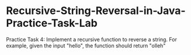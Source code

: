 # Recursive-String-Reversal-in-Java-Practice-Task-Lab
Practice Task 4:  Implement a recursive function to reverse a string. For example, given the input "hello", the function should return "olleh" 
